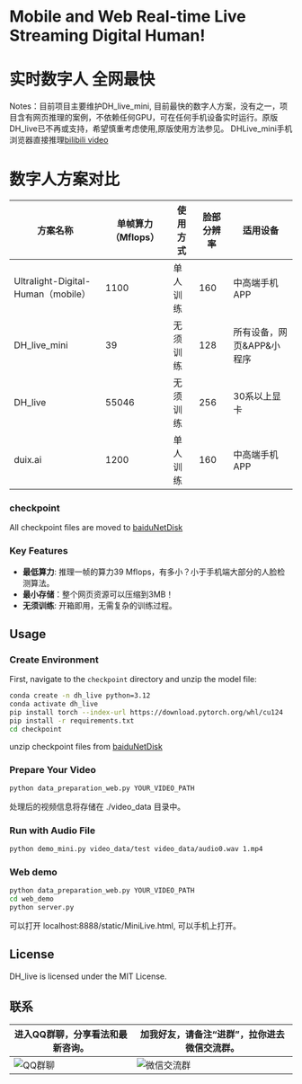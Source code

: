 # Mobile and Web Real-time Live Streaming Digital Human! 
# 实时数字人 全网最快
Notes：目前项目主要维护DH_live_mini, 目前最快的数字人方案，没有之一，项目含有网页推理的案例，不依赖任何GPU，可在任何手机设备实时运行。原版DH_live已不再或支持，希望慎重考虑使用,原版使用方法参见。
DHLive_mini手机浏览器直接推理[bilibili video](https://www.bilibili.com/video/BV1pWkwYWEn4)

# 数字人方案对比

| 方案名称                     | 单帧算力（Mflops） | 使用方式   | 脸部分辨率 | 适用设备                           |
|------------------------------|-------------------|------------|------------|------------------------------------|
| Ultralight-Digital-Human（mobile） | 1100              | 单人训练   | 160        | 中高端手机APP                      |
| DH_live_mini                  | 39                | 无须训练   | 128        | 所有设备，网页&APP&小程序          |
| DH_live                       | 55046            | 无须训练   | 256        | 30系以上显卡                       |
| duix.ai                      | 1200             | 单人训练   | 160        | 中高端手机APP                      |

### checkpoint
All checkpoint files are moved to [baiduNetDisk](https://pan.baidu.com/s/1jH3WrIAfwI3U5awtnt9KPQ?pwd=ynd7)

### Key Features
- **最低算力**: 推理一帧的算力39 Mflops，有多小？小于手机端大部分的人脸检测算法。
- **最小存储**：整个网页资源可以压缩到3MB！
- **无须训练**: 开箱即用，无需复杂的训练过程。
  
## Usage

### Create Environment
First, navigate to the `checkpoint` directory and unzip the model file:
```bash
conda create -n dh_live python=3.12
conda activate dh_live
pip install torch --index-url https://download.pytorch.org/whl/cu124
pip install -r requirements.txt
cd checkpoint
```
unzip checkpoint files from [baiduNetDisk](https://pan.baidu.com/s/1jH3WrIAfwI3U5awtnt9KPQ?pwd=ynd7)
### Prepare Your Video
```bash
python data_preparation_web.py YOUR_VIDEO_PATH
```
处理后的视频信息将存储在 ./video_data 目录中。
### Run with Audio File
```bash
python demo_mini.py video_data/test video_data/audio0.wav 1.mp4
```
### Web demo
```bash
python data_preparation_web.py YOUR_VIDEO_PATH
cd web_demo
python server.py
```
可以打开 localhost:8888/static/MiniLive.html, 可以手机上打开。
## License
DH_live is licensed under the MIT License.

## 联系
| 进入QQ群聊，分享看法和最新咨询。 | 加我好友，请备注“进群”，拉你进去微信交流群。 |
|-------------------|----------------------|
| ![QQ群聊](https://github.com/user-attachments/assets/29bfef3f-438a-4b9f-ba09-e1926d1669cb) | ![微信交流群](https://github.com/user-attachments/assets/b1f24ebb-153b-44b1-b522-14f765154110) |
